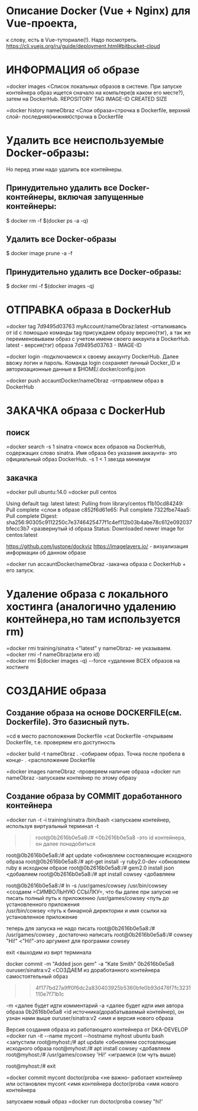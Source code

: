 # Описание Docker (Vue + Nginx) для Vue-проекта, 
к слову, есть в Vue-туториале(!). Надо посмотреть.
https://cli.vuejs.org/ru/guide/deployment.html#bitbucket-cloud


# ИНФОРМАЦИЯ об образе
=docker images   <Список локальных образов в системе. При запуске контейнера образ ищется сначало на компьтере(в каком его месте?), затем на DockerHub.
REPOSITORY           TAG          IMAGE-ID          CREATED             SIZE

=docker history nameObraz   <Слои образа=строчка в Dockerfile, верхний слой- последняя(нижняя)строчка в Dockerfile



# Удалить все неиспользуемые Docker-образы:
Но перед этим надо удалить все контейнеры.
## Принудительно удалить все Docker-контейнеры, включая запущенные контейнеры:
$ docker rm -f $(docker ps -a -q)


## Удалить все Docker-образы
$ docker image prune -a -f

## Принудительно удалить все Docker-образы:
$ docker rmi -f $(docker images -q)




# ОТПРАВКА образа в DockerHub 
=docker tag 7d9495d03763 myAccount/nameObraz:latest      -отталкиваясь от id с помощью команды tag присуждаем образу версию(тэг), а так же переименовываем образ с учетом имени своего аккаунта в DockerHub.
latest          - версия(тэг) образа
7d9495d03763    - IMAGE-ID 

=docker login                            -подключаемся к своему аккаунту DockerHub. Далее ввожу логин и пароль.
Команда login сохраняет личный Docker_ID и авторизационные данные в $HOME/.docker/config.json

=docker push accauntDocker/nameObraz     -отправляем образ в DockerHub




# ЗАКАЧКА образа с DockerHub
## поиск
=docker search -s 1 sinatra     <поиск всех образов на DockerHub, содержащих слово sinatra. Имя образа без указания аккаунта- это официальный образ DockerHub.
-s 1   < 1 звезда минимум

## закачка
=docker pull ubuntu:14.0
=docker pull centos
>>
Using default tag: latest
latest: Pulling from library/centos
f1b10cd84249: Pull complete                <слои в образе
c852f6d61e65: Pull complete
7322fbe74aa5: Pull complete
Digest: sha256:90305c9112250c7e3746425477f1c4ef112b03b4abe78c612e092037bfecc3b7          <развернутый id образа
Status: Downloaded newer image for centos:latest

https://github.com/justone/dockviz
https://imagelayers.io/        - визуализация информации об данном образе

=docker run accauntDocker/nameObraz   -закачка образа с DockerHub + его запуск.




# Удаление образа с локального хостинга (аналогично удалению контейнера,но там используется rm)
=docker rmi training/sinatra     <"latest" у nameObraz- не указываем.
=docker rmi -f nameObraz(или его id)  
=docker rmi $(docker images -q) --force   <удаление ВСЕХ образов на хостинге





# СОЗДАНИЕ образа

## Создание образа на основе DOCKERFILE(см. Dockerfile). Это базисный путь.
=cd в место расположения Dockerfile
=cat Dockerfile                      -открываем Dockerfile, т.е. проверяем его доступность

=docker build -t nameObraz .         -собираем образ.  Точка после пробела в конце- .  <расположение Dockerfile 

=docker images nameObraz   -проверяем наличие образа
=docker run nameObraz      -запускаем контейнер по этому образу



## Создание образа by COMMIT доработанного контейнера
=docker run -t -i training/sinatra /bin/bash   <запускаем контейнер, используя виртуальный терминал -t
>>root@0b2616b0e5a8:/#                         <0b2616b0e5a8 -это id контейнера, он далее понадобиться

root@0b2616b0e5a8:/# apt update                <обновляем состовляющие исходного образа
root@0b2616b0e5a8:/# apt-get install -y ruby2.0-dev   <обновляем ruby в исходном образе
root@0b2616b0e5a8:/# gem2.0 install json              <добавляем
root@0b2616b0e5a8:/# apt install cowsey               <добавляем

root@0b2616b0e5a8:/# ln -s /usr/games/cowsey  /usr/bin/cowsey   <создаем =СИМВОЛЬНУЮ ССЫЛКУ=, что бы далее при запуске не писать полный путь к приложению
/usr/games/cowsey          <путь до установленного приложения                
/usr/bin/cowsey            <путь к бинарной директории и имя ссылки на установленное приложение

теперь для запуска не надо писать 
root@0b2616b0e5a8:/# /usr/games/cowsey  ,
достаточно написать
root@0b2616b0e5a8:/# cowsey "Hi!"     <"Hi!"-это аргумент для програмки cowsey

exit                                     <выходим из вирт терминала

docker commit -m "Added json gem" -a "Kate Smith" 0b2616b0e5a8 ouruser/sinatra:v2    <СОЗДАЕМ из доработанного контейнера самостоятельный образ
>>4f177bd27a9ff0f6dc2a830403925b5360bfe0b93d476f7fc3231110e7f71b1c

-m   <далее будет идти комментарий
-а   <далее будет идти имя автора образа
0b2616b0e5a8         <id источника(дорабатываемый контейнер), он узнан нами выше
ouruser/sinatra:v2   <имя и версия нового образа


Версия создания образа из работающего контейнера от DKA-DEVELOP
=docker run -it --name mycont --hostname myhost ubuntu bash   <запустили
root@myhost:/# apt update                <обновляем состовляющие исходного образа
root@myhost:/# apt install cowsey        <добавляем
root@myhost:/# /usr/games/cowsey 'Hi!'  <играемся (см чуть выше)

root@myhost:/# exit

=docker commit mycont doctor/proba        <не важно- работает контейнер или остановлен
mycont          <имя контейнера
doctor/proba    <имя нового контейнера

запускаем новый образ
=docker run doctor/proba cowsey "hi!'

















